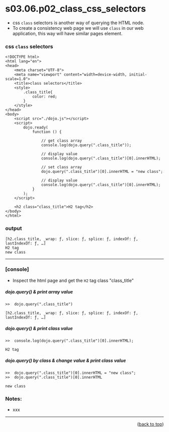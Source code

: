 <a name="topage"></a>

# s03.06.p02_class_css_selectors 

* css `class` selectors is another way of querying the HTML node.
* To create a consistency web page we will use `class` in our web application, this way will have similar pages element.

### css `class` selectors
``` 
<!DOCTYPE html>
<html lang="en">
<head>
    <meta charset="UTF-8">
    <meta name="viewport" content="width=device-width, initial-scale=1.0">
    <title>class selectors</title>
    <style>
        .class_title{
            color: red;
        }
    </style>
</head>
<body>
    <script src="./dojo.js"></script>
    <script>
        dojo.ready(
            function () {

                // get class array
                console.log(dojo.query(".class_title"));

                // display value
                console.log(dojo.query(".class_title")[0].innerHTML);

                // set class array
                dojo.query(".class_title")[0].innerHTML = "new class";

                // display value
                console.log(dojo.query(".class_title")[0].innerHTML);
            }
        );
    </script>

    <h2 class="class_title">H2 tag</h2>
</body>
</html>
```

### output
```
[h2.class_title, _wrap: ƒ, slice: ƒ, splice: ƒ, indexOf: ƒ, lastIndexOf: ƒ, …]
H2 tag
new class
```

----

### [console]

* Inspect the html page and get the `H2` tag class "class_title"

##### dojo.query() & print array value
```
>>  dojo.query(".class_title")

[h2.class_title, _wrap: ƒ, slice: ƒ, splice: ƒ, indexOf: ƒ, lastIndexOf: ƒ, …]
```

##### dojo.query() & print class value
```
>>  console.log(dojo.query(".class_title")[0].innerHTML);

H2 tag
```

##### dojo.query() by class & change value & print class value
```
>>  dojo.query(".class_title")[0].innerHTML = "new class";
>>  dojo.query(".class_title")[0].innerHTML

new class
```

### Notes:
* xxx

----

<p align="right">(<a href="#topage">back to top</a>)</p>
<br/>
<br/>

